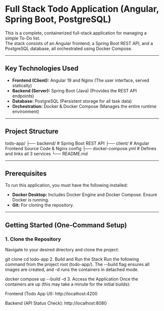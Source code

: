 # Full Stack Todo Application (Angular, Spring Boot, PostgreSQL)

This is a complete, containerized full-stack application for managing a simple To-Do list.  
The stack consists of an Angular frontend, a Spring Boot REST API, and a PostgreSQL database, all orchestrated using Docker Compose.

---

## Key Technologies Used

- **Frontend (Client):** Angular 19 and Nginx (The user interface, served statically)  
- **Backend (Server):** Spring Boot (Java) (Provides the REST API endpoints)  
- **Database:** PostgreSQL (Persistent storage for all task data)  
- **Orchestration:** Docker & Docker Compose (Manages the entire runtime environment)  

---

## Project Structure

todo-app/
├── backend/ # Spring Boot REST API
├── client/ # Angular Frontend Source Code & Nginx config
├── docker-compose.yml # Defines and links all 3 services
└── README.md

---

## Prerequisites

To run this application, you must have the following installed:

- **Docker Desktop:** Includes Docker Engine and Docker Compose. Ensure Docker is running.  
- **Git:** For cloning the repository.

---

## Getting Started (One-Command Setup)

### 1. Clone the Repository

Navigate to your desired directory and clone the project:


git clone <your-repository-url>
cd todo-app
2. Build and Run the Stack
Run the following command from the project root (todo-app/).
The --build flag ensures all images are created, and -d runs the containers in detached mode.


docker compose up --build -d
3. Access the Application
Once the containers are up (this may take a minute for the initial builds):

Frontend (Todo App UI): http://localhost:4200

Backend (API Status Check): http://localhost:8080

